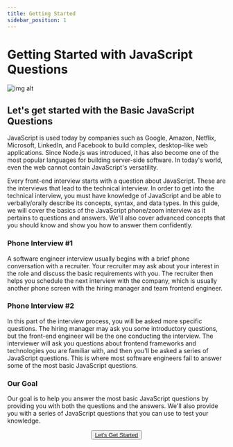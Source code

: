 ```yaml
---
title: Getting Started
sidebar_position: 1
---
```


# Getting Started with JavaScript Questions

<head>
  <title>Getting Started with JavaScript Interview Questions & Answers</title>
  <meta charSet="utf-8" />
</head>

![img alt](/img/js_framework_circle.png)

## Let's get started with the Basic JavaScript Questions

JavaScript is used today by companies such as Google, Amazon, Netflix, Microsoft, LinkedIn, and Facebook to build complex, desktop-like web applications. Since Node.js was introduced, it has also become one of the most popular languages for building server-side software. In today's world, even the web cannot contain JavaScript's versatility.

Every front-end interview starts with a question about JavaScript. These are the interviews that lead to the technical interview. In order to get into the technical interview, you must have knowledge of JavaScript and be able to verbally/orally describe its concepts, syntax, and data types. In this guide, we will cover the basics of the JavaScript phone/zoom interview as it pertains to questions and answers. We'll also cover advanced concepts that you should know and show you how to answer them confidently.

### Phone Interview #1

A software engineer interview usually begins with a brief phone conversation with a recruiter. Your recruiter may ask about your interest in the role and discuss the basic requirements with you. The recruiter then helps you schedule the next interview with the company, which is usually another phone screen with the hiring manager and team frontend engineer.

### Phone Interview #2

In this part of the interview process, you will be asked more specific questions. The hiring manager may ask you some introductory questions, but the front-end engineer will be the one conducting the interview. The interviewer will ask you questions about frontend frameworks and technologies you are familiar with, and then you'll be asked a series of JavaScript questions. This is where most software engineers fail to answer some of the most basic JavaScript questions.

### Our Goal

Our goal is to help you answer the most basic JavaScript questions by providing you with both the questions and the answers. We'll also provide you with a series of JavaScript questions that you can use to test your knowledge.

<p align="center">
  <button class="getstarted"><a href="/docs/general-javascript-questions/javascript-basics/basic-javascript-questions-answers">Let's Get Started</a></button>
</p>
